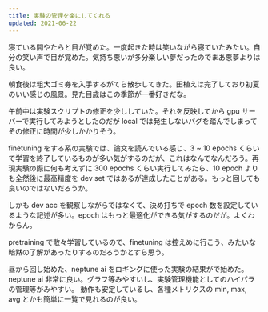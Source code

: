 ```yaml
---
title: 実験の管理を楽にしてくれる
updated: 2021-06-22
---
```


寝ている間やたらと目が覚めた。一度起きた時は笑いながら寝ていたみたい。自分の笑い声で目が覚めた。気持ち悪いが多分楽しい夢だったのでまあ悪夢よりは良い。

朝食後は粗大ゴミ券を入手するがてら散歩してきた。田植えは完了しており初夏のいい感じの風景。見た目歳はこの季節が一番好きだな。

午前中は実験スクリプトの修正を少ししていた。それを反映してから gpu サーバーで実行してみようとしたのだが local では発生しないバグを踏んでしまってその修正に時間が少しかかりそう。

finetuning をする系の実験では、論文を読んでいる感じ、3 ~ 10 epochs くらいで学習を終了しているものが多い気がするのだが、これはなんでなんだろう。再現実験の際に何も考えずに 300 epochs くらい実行してみたら、10 epoch よりも全然後に最高精度を dev set ではあるが達成したことがある。もっと回しても良いのではないだろうか。

しかも dev acc を観察しながらではなくて、決め打ちで epoch 数を設定しているような記述が多い。epoch はもっと最適化ができる気がするのだが。よくわからん。

pretraining で散々学習しているので、finetuning は控えめに行こう、みたいな暗黙の了解があったりするのだろうかとすら思う。

昼から回し始めた、neptune ai をロギングに使った実験の結果がで始めた。neptune ai 非常に良い。グラフ等みやすいし、実験管理機能としてのハイパラの管理等がみやすい。
動作も安定しているし、各種メトリクスの min, max, avg とかも簡単に一覧で見れるのが良い。
